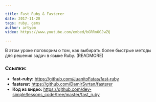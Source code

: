 ```yaml
---

title: Fast Ruby & Fasterer
date: 2017-11-28
tags: ruby, gems
author: artyom
video: https://www.youtube.com/embed/bGRRnOGJwZQ

---
```


В этом уроке поговорим о том, как выбирать более быстрые методы для решения задач в языке Ruby.
(READMORE)

### Ссылки:

  * **fast-ruby:** https://github.com/JuanitoFatas/fast-ruby
  * **fasterer:** https://github.com/DamirSvrtan/fasterer
  * **Код из видео:** https://github.com/dev-simple/lessons_code/tree/master/fast_ruby

